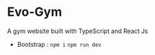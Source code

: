 # Evo-Gym

A gym website built with TypeScript and React Js

- Bootstrap :
  `npm i`
  `npm run dev`
